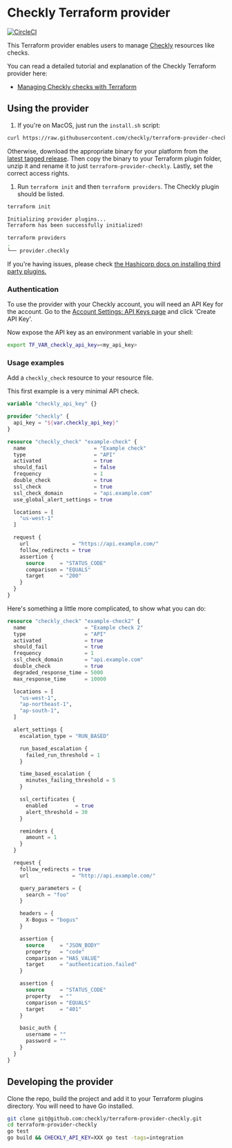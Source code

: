 # Checkly Terraform provider

[![CircleCI](https://circleci.com/gh/checkly/terraform-provider-checkly/tree/master.svg?style=svg)](https://circleci.com/gh/checkly/terraform-provider-checkly/tree/master)

This Terraform provider enables users to manage [Checkly](https://checklyhq.com) resources like checks.

You can read a detailed tutorial and explanation of the Checkly Terraform provider here:

* [Managing Checkly checks with Terraform](https://blog.checklyhq.com/managing-checkly-checks-with-terraform/)

## Using the provider

1. If you're on MacOS, just run the  `install.sh` script:

```bash
curl https://raw.githubusercontent.com/checkly/terraform-provider-checkly/master/install.sh | sh
```

Otherwise, download the appropriate binary for your platform from the [latest tagged release](https://github.com/checkly/terraform-provider-checkly/releases).
Then copy the binary to your Terraform plugin folder, unzip it and rename it to just `terraform-provider-checkly`. Lastly, set the correct access rights.


1. Run `terraform init` and then `terraform providers`. The Checkly plugin should be listed.

```bash
terraform init

Initializing provider plugins...
Terraform has been successfully initialized!

terraform providers
.
└── provider.checkly
```

If you're having issues, please check [the Hashicorp docs on installing third party plugins.](https://www.terraform.io/docs/configuration/providers.html#third-party-plugins)

### Authentication

To use the provider with your Checkly account, you will need an API Key for the account. Go to the [Account Settings: API Keys page](https://app.checklyhq.com/account/api-keys) and click 'Create API Key'.

Now expose the API key as an environment variable in your shell:

```bash
export TF_VAR_checkly_api_key=<my_api_key>
```

### Usage examples

Add a `checkly_check` resource to your resource file.

This first example is a very minimal API check.

```terraform
variable "checkly_api_key" {}

provider "checkly" {
  api_key = "${var.checkly_api_key}"
}

resource "checkly_check" "example-check" {
  name                      = "Example check"
  type                      = "API"
  activated                 = true
  should_fail               = false
  frequency                 = 1
  double_check              = true
  ssl_check                 = true
  ssl_check_domain          = "api.example.com"
  use_global_alert_settings = true

  locations = [
    "us-west-1"
  ]

  request {
    url              = "https://api.example.com/"
    follow_redirects = true
    assertion {
      source     = "STATUS_CODE"
      comparison = "EQUALS"
      target     = "200"
    }
  }
}
```

Here's something a little more complicated, to show what you can do:

```terraform
resource "checkly_check" "example-check2" {
  name                   = "Example check 2"
  type                   = "API"
  activated              = true
  should_fail            = true
  frequency              = 1
  ssl_check_domain       = "api.example.com"
  double_check           = true
  degraded_response_time = 5000
  max_response_time      = 10000

  locations = [
    "us-west-1",
    "ap-northeast-1",
    "ap-south-1",
  ]

  alert_settings {
    escalation_type = "RUN_BASED"

    run_based_escalation {
      failed_run_threshold = 1
    }

    time_based_escalation {
      minutes_failing_threshold = 5
    }

    ssl_certificates {
      enabled         = true
      alert_threshold = 30
    }

    reminders {
      amount = 1
    }
  }

  request {
    follow_redirects = true
    url              = "http://api.example.com/"

    query_parameters = {
      search = "foo"
    }

    headers = {
      X-Bogus = "bogus"
    }

    assertion {
      source     = "JSON_BODY"
      property   = "code"
      comparison = "HAS_VALUE"
      target     = "authentication.failed"
    }

    assertion {
      source     = "STATUS_CODE"
      property   = ""
      comparison = "EQUALS"
      target     = "401"
    }

    basic_auth {
      username = ""
      password = ""
    }
  }
}
```

## Developing the provider

Clone the repo, build the project and add it to your Terraform plugins directory. You will need to have Go installed.

```bash
git clone git@github.com:checkly/terraform-provider-checkly.git
cd terraform-provider-checkly
go test
go build && CHECKLY_API_KEY=XXX go test -tags=integration
```